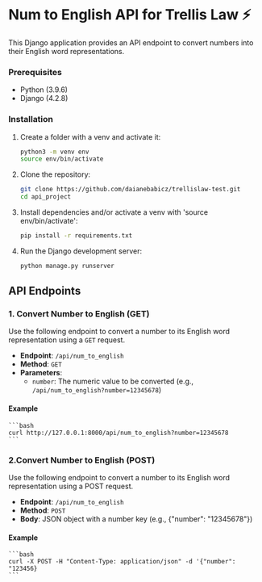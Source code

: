 # Num to English API for Trellis Law ⚡

This Django application provides an API endpoint to convert numbers into their English word representations.

### Prerequisites

- Python (3.9.6)
- Django (4.2.8)

### Installation

1. Create a folder with a venv and activate it:

    ```bash
    python3 -m venv env
    source env/bin/activate
    ```

2. Clone the repository:

    ```bash
    git clone https://github.com/daianebabicz/trellislaw-test.git
    cd api_project
    ```

3. Install dependencies and/or activate a venv with 'source env/bin/activate':

    ```bash
    pip install -r requirements.txt
    ```

4. Run the Django development server:

    ```bash
    python manage.py runserver
    ```

## API Endpoints

### 1. Convert Number to English (GET)

Use the following endpoint to convert a number to its English word representation using a `GET` request.

- **Endpoint**: `/api/num_to_english`
- **Method**: `GET`
- **Parameters**:
  - `number`: The numeric value to be converted (e.g., `/api/num_to_english?number=12345678`)

#### Example

    ```bash
    curl http://127.0.0.1:8000/api/num_to_english?number=12345678
    ```

### 2.Convert Number to English (POST)
Use the following endpoint to convert a number to its English word representation using a POST request.

- **Endpoint**: `/api/num_to_english`
- **Method**: `POST`
- **Body**: JSON object with a number key (e.g., {"number": "12345678"})

#### Example

    ```bash
    curl -X POST -H "Content-Type: application/json" -d '{"number": "123456}
    ```

